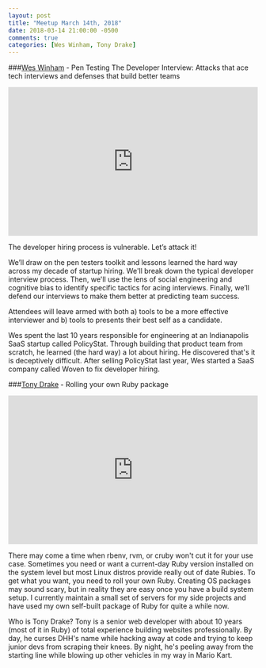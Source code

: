```yaml
---
layout: post
title: "Meetup March 14th, 2018"
date: 2018-03-14 21:00:00 -0500
comments: true
categories: [Wes Winham, Tony Drake]
---
```


###[Wes Winham](https://twitter.com/weswinham) - Pen Testing The Developer Interview: Attacks that ace tech interviews and defenses that build better teams
<iframe width="100%" height="300" src="https://www.youtube.com/embed/X-m2zO6epiE" frameborder="0" allowfullscreen></iframe>

The developer hiring process is vulnerable. Let’s attack it!

We’ll draw on the pen testers toolkit and lessons learned the hard way across my decade of startup hiring. We'll break down the typical developer interview process. Then, we'll use the lens of social engineering and cognitive bias to identify specific tactics for acing interviews. Finally, we’ll defend our interviews to make them better at predicting team success.

Attendees will leave armed with both a) tools to be a more effective interviewer and b) tools to presents their best self as a candidate.

Wes spent the last 10 years responsible for engineering at an Indianapolis SaaS startup called PolicyStat. Through building that product team from scratch, he learned (the hard way) a lot about hiring. He discovered that's it is deceptively difficult. After selling PolicyStat last year, Wes started a SaaS company called Woven to fix developer hiring.


###[Tony Drake](https://twitter.com/t27duck) - Rolling your own Ruby package
<iframe width="100%" height="300" src="https://www.youtube.com/embed/kPUzLZN6Zx8" frameborder="0" allowfullscreen></iframe>

There may come a time when rbenv, rvm, or cruby won't cut it for your use case. Sometimes you need or want a current-day Ruby version installed on the system level but most Linux distros provide really out of date Rubies. To get what you want, you need to roll your own Ruby. Creating OS packages may sound scary, but in reality they are easy once you have a build system setup. I currently maintain a small set of servers for my side projects and have used my own self-built package of Ruby for quite a while now.

Who is Tony Drake?
Tony is a senior web developer with about 10 years (most of it in Ruby) of total experience building websites professionally. By day, he curses DHH's name while hacking away at code and trying to keep junior devs from scraping their knees. By night, he's peeling away from the starting line while blowing up other vehicles in my way in Mario Kart.
